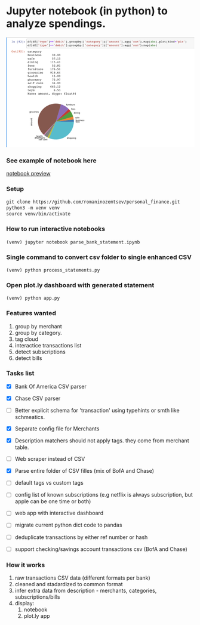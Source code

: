 # Jupyter notebook (in python) to analyze spendings.

![notebook screenshot](docs/images/notebook_screenshot.png "Notebook screenshot")


### See example of notebook here
[notebook preview](https://github.com/romaninozemtsev/personal_finance/blob/master/parse_bank_statement.ipynb)


### Setup
```
git clone https://github.com/romaninozemtsev/personal_finance.git
python3 -m venv venv
source venv/bin/activate
```

### How to run interactive notebooks
```
(venv) jupyter notebook parse_bank_statement.ipynb
```

### Single command to convert csv folder to single enhanced CSV
```
(venv) python process_statements.py
```


### Open plot.ly dashboard with generated statement
```
(venv) python app.py
```


### Features wanted

1. group by merchant
2. group by category.
3. tag cloud
4. interactice transactions list
5. detect subscriptions
6. detect bills


### Tasks list

- [x] Bank Of America CSV parser
- [x] Chase CSV parser
- [ ] Better explicit schema for 'transaction' using typehints or smth like schmeatics.
- [x] Separate config file for Merchants
- [x] Description matchers should not apply tags. they come from merchant table.
- [ ] Web scraper instead of CSV
- [x] Parse entire folder of CSV filles (mix of BofA and Chase)
- [ ] default tags vs custom tags
- [ ] config list of known subscriptions (e.g netflix is always subscription, but apple can be one time or both)
- [ ] web app with interactive dashboard
- [ ] migrate current python dict code to pandas
- [ ] deduplicate transactions by either ref number or hash
- [ ] support checking/savings account transactions csv (BofA and Chase)


### How it works

1. raw transactions CSV data (different formats per bank)
2. cleaned and stadardized to common format
3. infer extra data from description - merchants, categories, subscriptions/bills 
4. display:
   1. notebook
   2. plot.ly app
